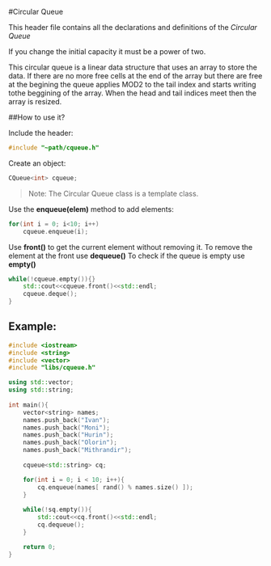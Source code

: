 #Circular Queue

This header file contains all the declarations and definitions of the *Circular Queue*

If you change the initial capacity it must be a power of two.

This circular queue is a linear data structure that uses an array to store the data. If there are no more free cells 
at the end of the array but there are free at the begining the queue applies MOD2 to the tail index and starts writing tothe beggining of the array. When the head and 
tail indices meet then the array is resized.

##How to use it?

Include the header:
```C++
#include "~path/cqueue.h"
```

Create an object:
```C++
CQueue<int> cqueue;
```

> Note: The Circular Queue class is a template class. 

Use the **enqueue(elem)** method to add elements:
```C++
for(int i = 0; i<10; i++)
	cqueue.enqueue(i);
```

Use **front()** to get the current element without removing it. To remove the element at the front use **dequeue()**
To check if the queue is empty use **empty()**
```C++
while(!cqueue.empty()){}
	std::cout<<cqueue.front()<<std::endl;
	cqueue.deque();
}
```

## Example:
```C++
#include <iostream>
#include <string>
#include <vector>
#include "libs/cqueue.h"

using std::vector;
using std::string;
	
int main(){
	vector<string> names;
	names.push_back("Ivan");
	names.push_back("Moni");
	names.push_back("Hurin");
	names.push_back("Olorin");
	names.push_back("Mithrandir");
	
	cqueue<std::string> cq;

	for(int i = 0; i < 10; i++){
		cq.enqueue(names[ rand() % names.size() ]);
	}
	
	while(!sq.empty()){
		std::cout<<cq.front()<<std::endl;
		cq.dequeue();
	}

	return 0;
}

```